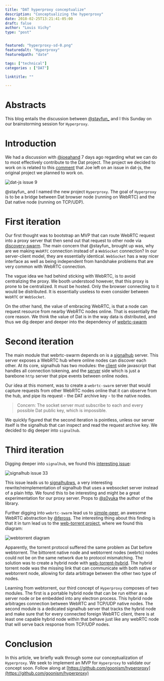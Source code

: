 ```yaml
---
title: "DAT hyperproxy conceptualize"
description: "Conceptualizing the hyperproxy"
date: 2018-02-25T13:21:41-05:00
draft: false
author: "Louis Vichy"
type: "post"


featured: "hyperproxy-sd-0.png"
featuredalt: "Hyperproxy"
featuredpath: "date"

tags: ["technical"]
categories : ["DAT"]

linktitle: ""

---
```


# Abstracts

This blog entails the discussion between [@stayfun_](https://twitter.com/stayfun_) and I this Sunday on our brainstorming session for `Hyperproxy`.

# Introduction

We had a discussion with [@joeahand](https://twitter.com/joeahand) 7 days ago regarding what we can do to most effectively contribute to the Dat project. The project we decided to work on is related to this [comment](https://github.com/datproject/dat-js/issues/9#issuecomment-349718517) that Joe left on an issue in dat-js, the original project we planned to work on.

![dat-js issue 9](/img/2018/02/dat-js-issue-9.png)

@stayfun_ and I named the new project `Hyperproxy`. The goal of `Hyperproxy` is to be a bridge between Dat browser node (running on WebRTC) and the Dat native node (running on TCP/UDP).

# First iteration

Our first thought was to bootstrap an MVP that can route WebRTC request into a proxy server that then send out that request to other node via [discovery-swarm](https://github.com/mafintosh/discovery-swarm). The main concern that @stayfun_ brought up was, why are we making `WebRTC` connection instead of a `WebSocket` connection? In our server-client model, they are essentially identical. `WebSocket` has a way nicer interface as well as being independent from handshake problems that are very common with WebRTC connection.

The vague idea we had behind sticking with WebRTC, is to avoid centralizing the proxy. We booth understood however, that this proxy is prone to be centralized. It must be hosted. Only the browser connecting to it would be distributed. It is essentially useless to even consider between `WebRTC` or `WebSocket`.

On the other hand, the value of embracing WebRTC, is that a node can request resource from nearby WebRTC nodes online. That is essentially the core reason. We think the value of Dat is in the way data is distributed, and thus we dig deeper and deeper into the dependency of [webrtc-swarm](https://github.com/mafintosh/webrtc-swarm)

# Second iteration

The main module that webrtc-swarm depends on is a [signalhub](https://github.com/mafintosh/signalhub) server. This server exposes a WebRTC hub where online nodes can discover each other. At its core, signalhub has two modules: the [client](https://github.com/mafintosh/signalhub/blob/master/index.js) side javascript that handles all connection tokening, and the [server](https://github.com/mafintosh/signalhub/blob/master/server.js) side which is just a barebone `http` server that pipe events between online nodes.

Our idea at this moment, was to create a `webrtc-swarm` server that would capture requests from other WebRTC
nodes online that it can observe from the hub, and pipe its request - the DAT archive key - to the native nodes.

> Concern: The socket server must subscribe to each and every possible Dat public key, which is impossible.

We quickly figured that the second iteration is pointless, unless our server itself is the signalhub that can inspect and read the request archive key. We decided to dig deeper into `signalhub`.

# Third iteration

Digging deeper into `signalhub`, we found this [interesting issue](https://github.com/mafintosh/signalhub/issues/33):

![signalhub issue 33](/img/2018/02/signalhub-issue-33.png)

This issue leads us to [signalhubws](https://github.com/soyuka/signalhubws), a very interesting rewrite/reimplementation of signalhub that uses a websocket server instead of a plain http. We found this to be interesting and might be a great experimentation for our proxy server. Props to [@s0yuka](https://twitter.com/s0yuka) the author of the library.

Further digging into `webrtc-swarm` lead us to [simple-peer](https://github.com/feross/simple-peer), an awesome WebRTC abstraction by [@feross](https://twitter.com/feross). The interesting thing about this finding is that it in turn lead us to the [web-torrent project](https://github.com/webtorrent/webtorrent), where we found this diagram:

![webtorrent diagram](/img/2018/02/webtorrent-diagram.png)

Apparently, the torrent protocol suffered the same problem as Dat before webtorrent. The bittorent native node and webtorrent nodes (webrtc) nodes could not be on the same network due to protocol mismatching. The solution was to create a hybrid node with [web-torrent-hybrid](https://github.com/webtorrent/webtorrent-hybrid). The hybrid torrent node was the missing link that can communicate with both native or webtorrent node, allowing for data arbitrage between the other two type of nodes.

Learning from webtorrent, our third concept of `Hyperproxy` composes of two modules. The first is a portable hybrid node that can be run either as a server node or be embedded into any electron process. This hybrid node arbitrages connection between WebRTC and TCP/UDP native nodes. The second module is a dedicated signalhub server that tracks the hybrid node and make sure that for every connected foreign WebRTC client, there is at least one capable hybrid node within that behave just like any webRTC node that will serve back response from TCP/UDP nodes.

# Conclusion

In this article, we briefly walk through some our conceptualization of `Hyperproxy`. We seek to implement an MVP for `Hyperproxy` to validate our concept soon. Follow along at [https://github.com/goonism/hyperproxy](https://github.com/goonism/hyperproxy)
